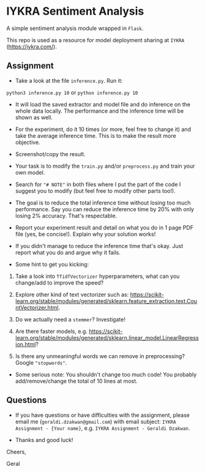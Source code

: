 # IYKRA Sentiment Analysis

A simple sentiment analysis module wrapped in `Flask`.

This repo is used as a resource for model deployment sharing at `IYKRA` (https://iykra.com/).

## Assignment

- Take a look at the file `inference.py`. Run it:

`python3 inference.py 10` or `python inference.py 10`

- It will load the saved extractor and model file and do inference on the whole data locally.
The performance and the inference time will be shown as well.

- For the experiment, do it 10 times (or more, feel free to change it) and take the average inference time. This is to make the result more objective.

- Screenshot/copy the result.

- Your task is to modify the `train.py` and/or `preprocess.py` and train your own model.

- Search for `"# NOTE"` in both files where I put the part of the code I suggest you to modify (but feel free to modify other parts too!).

- The goal is to reduce the total inference time without losing too much performance. Say you can reduce the inference time by 20% with only losing 2% accuracy. That's respectable.

- Report your experiment result and detail on what you do in 1 page PDF file (yes, be concise!). Explain why your solution works!

- If you didn't manage to reduce the inference time that's okay. Just report what you do and argue why it fails.

- Some hint to get you kicking:

1. Take a look into `TfidfVectorizer` hyperparameters, what can you change/add to improve the speed?

2. Explore other kind of text vectorizer such as: https://scikit-learn.org/stable/modules/generated/sklearn.feature_extraction.text.CountVectorizer.html.

3. Do we actually need a `stemmer`? Investigate!

4. Are there faster models, e.g. https://scikit-learn.org/stable/modules/generated/sklearn.linear_model.LinearRegression.html?

5. Is there any unmeaningful words we can remove in preprocessing? Google `"stopwords"`.

- Some serious note: You shouldn't change too much code! You probably add/remove/change the total of 10 lines at most.

## Questions

- If you have questions or have difficulties with the assignment, please email me (`geraldi.dzakwan@gmail.com`) with email subject: `IYKRA Assignment - {Your name}`, e.g. `IYKRA Assignment - Geraldi Dzakwan`.

- Thanks and good luck!

Cheers,

Geral

